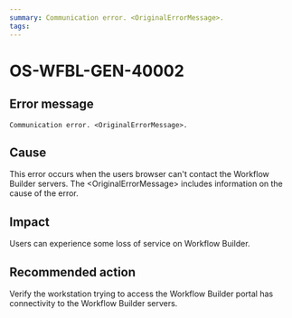 ```yaml
---
summary: Communication error. <OriginalErrorMessage>.
tags:
---
```


# OS-WFBL-GEN-40002

## Error message

`Communication error. <OriginalErrorMessage>.`

## Cause

This error occurs when the users browser can't contact the Workflow Builder servers.
The &lt;OriginalErrorMessage&gt; includes information on the cause of the error.

## Impact

Users can experience some loss of service on Workflow Builder.

## Recommended action

Verify the workstation trying to access the Workflow Builder portal has connectivity to the Workflow Builder servers.
